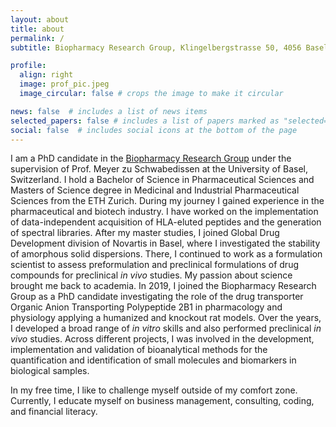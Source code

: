 ```yaml
---
layout: about
title: about
permalink: /
subtitle: Biopharmacy Research Group, Klingelbergstrasse 50, 4056 Basel, Switzerland.

profile:
  align: right
  image: prof_pic.jpeg
  image_circular: false # crops the image to make it circular

news: false  # includes a list of news items
selected_papers: false # includes a list of papers marked as "selected={true}"
social: false  # includes social icons at the bottom of the page
---
```


I am a PhD candidate in the <a href='https://pharma.unibas.ch/en/research/research-groups/biopharmacy/'>Biopharmacy Research Group</a> under the supervision of Prof. Meyer zu Schwabedissen at the University of Basel, Switzerland. I hold a Bachelor of Science in Pharmaceutical Sciences and Masters of Science degree in Medicinal and Industrial Pharmaceutical Sciences from the ETH Zurich. During my journey I gained experience in the pharmaceutical and biotech industry. I have worked on the implementation of data-independent acquisition of HLA-eluted peptides and the generation of spectral libraries. After my master studies, I joined Global Drug Development division of Novartis in Basel, where I investigated the stability of amorphous solid dispersions. There, I continued to work as a formulation scientist to assess preformulation and preclinical formulations of drug compounds for preclinical <em>in vivo</em> studies. My passion about science brought me back to academia. In 2019, I joined the Biopharmacy Research Group as a PhD candidate investigating the role of the drug transporter Organic Anion Transporting Polypeptide 2B1 in pharmacology and physiology applying a humanized and knockout rat models. Over the years, I developed a broad range of <em>in vitro</em> skills and also performed preclinical <em>in vivo</em> studies. Across different projects, I was involved in the development, implementation and validation of bioanalytical methods for the quantification and identification of small molecules and biomarkers in biological samples.
<br>


In my free time, I like to challenge myself outside of my comfort zone. Currently, I educate myself on business management, consulting, coding, and financial literacy.